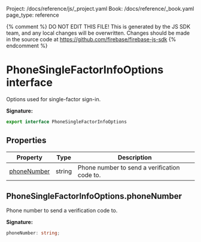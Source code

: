 Project: /docs/reference/js/_project.yaml
Book: /docs/reference/_book.yaml
page_type: reference

{% comment %}
DO NOT EDIT THIS FILE!
This is generated by the JS SDK team, and any local changes will be
overwritten. Changes should be made in the source code at
https://github.com/firebase/firebase-js-sdk
{% endcomment %}

# PhoneSingleFactorInfoOptions interface
Options used for single-factor sign-in.

<b>Signature:</b>

```typescript
export interface PhoneSingleFactorInfoOptions 
```

## Properties

|  Property | Type | Description |
|  --- | --- | --- |
|  [phoneNumber](./auth.phonesinglefactorinfooptions.md#phonesinglefactorinfooptionsphonenumber) | string | Phone number to send a verification code to. |

## PhoneSingleFactorInfoOptions.phoneNumber

Phone number to send a verification code to.

<b>Signature:</b>

```typescript
phoneNumber: string;
```
